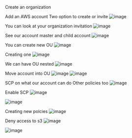 Create an organization

Add an AWS account
Two option to create or invite
![image](https://github.com/VietTheBarbarian/AWS-Security-Stuff/assets/56415307/4fb8a2cc-5336-430a-87d2-65045e3b9e04)

You can look at your organization invitation 
![image](https://github.com/VietTheBarbarian/AWS-Security-Stuff/assets/56415307/49aee5fc-afd0-41b2-b5a3-efdaefbae469)

See our account
master and child account
![image](https://github.com/VietTheBarbarian/AWS-Security-Stuff/assets/56415307/a2942903-9cb4-4b55-b26a-7dafe03f5661)

You can create new OU 
![image](https://github.com/VietTheBarbarian/AWS-Security-Stuff/assets/56415307/c6ca7bc0-73df-4029-ba97-a9fd74e8306e)

Creating one 
![image](https://github.com/VietTheBarbarian/AWS-Security-Stuff/assets/56415307/50c0444c-2d4c-4f53-9000-875dd5cb27ed)

We can have OU nested 
![image](https://github.com/VietTheBarbarian/AWS-Security-Stuff/assets/56415307/34fd260d-6e27-4343-af09-1367bb4175f7)

Move account into OU 
![image](https://github.com/VietTheBarbarian/AWS-Security-Stuff/assets/56415307/90e25b6f-ba51-4591-8af6-78b311b60e14)
![image](https://github.com/VietTheBarbarian/AWS-Security-Stuff/assets/56415307/7af4e88b-9512-4e00-b445-7fc5c7d14e87)

SCP on what our account can do 
Other policies too 
![image](https://github.com/VietTheBarbarian/AWS-Security-Stuff/assets/56415307/bd2d0b78-171e-4e15-a3a1-cf86d195176e)


Enable SCP 
![image](https://github.com/VietTheBarbarian/AWS-Security-Stuff/assets/56415307/37f8149a-e32b-444d-9301-8ddc4290b1dc)

![image](https://github.com/VietTheBarbarian/AWS-Security-Stuff/assets/56415307/9d120af9-9341-40ec-8c29-ad498bc57b7d)

Creating new polcies
![image](https://github.com/VietTheBarbarian/AWS-Security-Stuff/assets/56415307/5c141155-6f36-40e3-80ed-27948d61fb32)

Deny access to s3
![image](https://github.com/VietTheBarbarian/AWS-Security-Stuff/assets/56415307/4041c9d8-c028-47f4-98a0-d38ae7241da2)

![image](https://github.com/VietTheBarbarian/AWS-Security-Stuff/assets/56415307/90649c91-5038-4c14-a1d7-fd3d1d945133)
